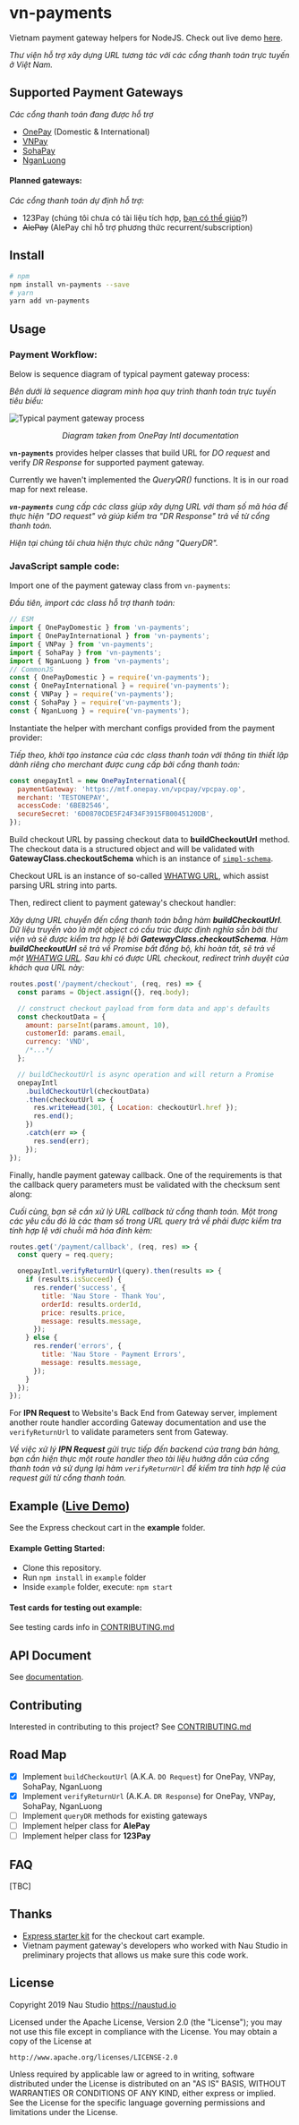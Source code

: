 # vn-payments
Vietnam payment gateway helpers for NodeJS. Check out live demo [here](https://vn-payments-demo.now.sh).

_Thư viện hỗ trợ xây dựng URL tương tác với các cổng thanh toán trực tuyến ở Việt Nam._

## Supported Payment Gateways

_Các cổng thanh toán đang được hỗ trợ_

* [OnePay](http://onepay.com.vn/) (Domestic & International)
* [VNPay](https://vnpay.vn/)
* [SohaPay](https://sohapay.vn/)
* [NganLuong](https://www.nganluong.vn/nganluong/home.html)

#### Planned gateways:

_Các cổng thanh toán dự định hỗ trợ:_

* 123Pay (chúng tôi chưa có tài liệu tích hợp, [bạn có thể giúp](https://github.com/naustudio/node-vn-payments/blob/master/CONTRIBUTING.md#add-more-payment-gateway)?)
* ~~AlePay~~ (AlePay chỉ hỗ trợ phương thức recurrent/subscription)

## Install

```sh
# npm
npm install vn-payments --save
# yarn
yarn add vn-payments
```
## Usage

### Payment Workflow:

Below is sequence diagram of typical payment gateway process:

_Bên dưới là sequence diagram minh họa quy trình thanh toán trực tuyến tiêu biểu:_

![Typical payment gateway process](https://raw.githubusercontent.com/naustudio/node-vn-payments/master/docs/payment-gateway-process.jpg)

<p align="center"><em>Diagram taken from OnePay Intl documentation</em></p>

**`vn-payments`** provides helper classes that build URL for _DO request_ and verify _DR Response_ for supported payment gateway.

Currently we haven't implemented the _QueryQR()_ functions. It is in our road map for next release.

_**`vn-payments`** cung cấp các class giúp xây dựng URL với tham số mã hóa để thực hiện "DO request" và
giúp kiểm tra "DR Response" trả về từ cổng thanh toán._

_Hiện tại chúng tôi chưa hiện thực chức năng "QueryDR"._

### JavaScript sample code:

Import one of the payment gateway class from `vn-payments`:

_Đầu tiên, import các class hỗ trợ thanh toán:_

```js
// ESM
import { OnePayDomestic } from 'vn-payments';
import { OnePayInternational } from 'vn-payments';
import { VNPay } from 'vn-payments';
import { SohaPay } from 'vn-payments';
import { NganLuong } from 'vn-payments';
// CommonJS
const { OnePayDomestic } = require('vn-payments');
const { OnePayInternational } = require('vn-payments');
const { VNPay } = require('vn-payments');
const { SohaPay } = require('vn-payments');
const { NganLuong } = require('vn-payments');
```

Instantiate the helper with merchant configs provided from the payment provider:

_Tiếp theo, khởi tạo instance của các class thanh toán với thông tin thiết lập dành riêng cho merchant
được cung cấp bởi cổng thanh toán:_

```js
const onepayIntl = new OnePayInternational({
  paymentGateway: 'https://mtf.onepay.vn/vpcpay/vpcpay.op',
  merchant: 'TESTONEPAY',
  accessCode: '6BEB2546',
  secureSecret: '6D0870CDE5F24F34F3915FB0045120DB',
});
```

Build checkout URL by passing checkout data to **buildCheckoutUrl** method. The checkout data is a structured object and will be validated with **GatewayClass.checkoutSchema** which is an instance of [`simpl-schema`](https://github.com/aldeed/simple-schema-js).

Checkout URL is an instance of so-called [WHATWG URL](https://nodejs.org/api/url.html#url_url), which assist parsing URL string into parts.

Then, redirect client to payment gateway's checkout handler:

_Xây dựng URL chuyển đến cổng thanh toán bằng hàm **buildCheckoutUrl**. Dữ liệu truyền vào là một object có cấu trúc được định nghĩa sẵn bởi thư viện và sẽ được kiểm tra hợp lệ bởi **GatewayClass.checkoutSchema**. Hàm **buildCheckoutUrl** sẽ trả về Promise bất đồng bộ, khi hoàn tất, sẽ trả về một [WHATWG URL](https://nodejs.org/api/url.html#url_url). Sau khi có được URL checkout, redirect trình duyệt của khách qua URL này:_

```js
routes.post('/payment/checkout', (req, res) => {
  const params = Object.assign({}, req.body);

  // construct checkout payload from form data and app's defaults
  const checkoutData = {
    amount: parseInt(params.amount, 10),
    customerId: params.email,
    currency: 'VND',
    /*...*/
  };

  // buildCheckoutUrl is async operation and will return a Promise
  onepayIntl
    .buildCheckoutUrl(checkoutData)
    .then(checkoutUrl => {
      res.writeHead(301, { Location: checkoutUrl.href });
      res.end();
    })
    .catch(err => {
      res.send(err);
    });
});
```

Finally, handle payment gateway callback. One of the requirements is that the callback query parameters must be validated with the checksum sent along:

_Cuối cùng, bạn sẽ cần xử lý URL callback từ cổng thanh toán. Một trong các yêu cầu đó là các tham số trong URL query trả về phải được kiểm tra tính hợp lệ với chuỗi mã hóa đính kèm:_

```js
routes.get('/payment/callback', (req, res) => {
  const query = req.query;

  onepayIntl.verifyReturnUrl(query).then(results => {
    if (results.isSucceed) {
      res.render('success', {
        title: 'Nau Store - Thank You',
        orderId: results.orderId,
        price: results.price,
        message: results.message,
      });
    } else {
      res.render('errors', {
        title: 'Nau Store - Payment Errors',
        message: results.message,
      });
    }
  });
});
```

For **IPN Request** to Website's Back End from Gateway server, implement another route handler according Gateway documentation and use the `verifyReturnUrl` to validate parameters sent from Gateway.

_Về việc xử lý **IPN Request** gửi trực tiếp đến backend của trang bán hàng, bạn cần hiện thực một route handler theo tài liệu hướng dẫn của cổng thanh toán và sử dụng lại hàm `verifyReturnUrl` để kiểm tra tính hợp lệ của request gửi từ cổng thanh toán._

## Example ([Live Demo](https://vn-payments-demo.now.sh))

See the Express checkout cart in the **example** folder.

#### Example Getting Started:

* Clone this repository.
* Run `npm install` in `example` folder
* Inside `example` folder, execute: `npm start`

#### Test cards for testing out example:

See testing cards info in [CONTRIBUTING.md](https://github.com/naustudio/node-vn-payments/blob/master/CONTRIBUTING.md#testing-cards-for-payment-tests)

## API Document

See [documentation](http://code.naustud.io/node-vn-payments).

## Contributing

Interested in contributing to this project? See [CONTRIBUTING.md](https://github.com/naustudio/node-vn-payments/blob/master/CONTRIBUTING.md)

## Road Map

* [x] Implement `buildCheckoutUrl` (A.K.A. `DO Request`) for OnePay, VNPay, SohaPay, NganLuong
* [x] Implement `verifyReturnUrl` (A.K.A. `DR Response`) for OnePay, VNPay, SohaPay, NganLuong
* [ ] Implement `queryDR` methods for existing gateways
* [ ] Implement helper class for **AlePay**
* [ ] Implement helper class for **123Pay**

## FAQ

[TBC]

## Thanks

* [Express starter kit](https://github.com/vmasto/express-babel) for the checkout cart example.
* Vietnam payment gateway's developers who worked with Nau Studio in preliminary projects that allows us make sure this code work.

## License

Copyright 2019 Nau Studio <https://naustud.io>

Licensed under the Apache License, Version 2.0 (the "License");
you may not use this file except in compliance with the License.
You may obtain a copy of the License at

    http://www.apache.org/licenses/LICENSE-2.0

Unless required by applicable law or agreed to in writing, software
distributed under the License is distributed on an "AS IS" BASIS,
WITHOUT WARRANTIES OR CONDITIONS OF ANY KIND, either express or implied.
See the License for the specific language governing permissions and
limitations under the License.
